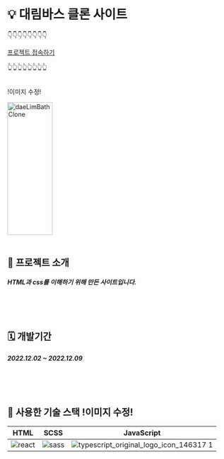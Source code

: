 # 💡 대림바스 클론 사이트

👇👇👇👇👇👇👇👇

[프로젝트 접속하기](https://jumpjoong.github.io/DaeLimClone/index.html)


👆👆👆👆👆👆👆👆

<br/> !이미지 수정!

<img width ="45%" height="300px" alt="daeLimBathClone" src="https://github.com/jumpjoong/DaeLimClone/assets/100519998/86cd6a4f-61a6-4db8-a29d-3afce65fa6da">

<br/>
<br/>


## 📌 프로젝트 소개

<h5>HTML과 css를 이해하기 위해 만든 사이트입니다.

<br/>
<br/>
<br/>
<br/>
<br/>

## 🗓️ 개발기간
<h5>2022.12.02 ~ 2022.12.09

<br/>
<br/>
<br/>
<br/>
<br/>


## 📍 사용한 기술 스택 !이미지 수정!
| HTML | SCSS | JavaScript |
|:---:|:---:|:---:|
| ![react](https://user-images.githubusercontent.com/100519998/227874284-72192c04-3f8b-4ae7-94d8-de30a043166a.svg)| ![sass](https://user-images.githubusercontent.com/100519998/227877981-7552edea-b3d7-401b-9500-468e56285567.svg) | ![typescript_original_logo_icon_146317 1](https://user-images.githubusercontent.com/100519998/236756423-b93db12f-fd51-4772-b12c-67a088561f59.svg)




<br/>
<br/>
